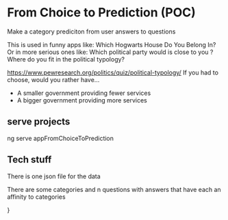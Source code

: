 # From Choice to Prediction (POC)

Make a category prediciton from user answers to questions

This is used in funny apps like: Which Hogwarts House Do You Belong In?
Or in more serious ones like: Which political party would is close to you ? Where do you fit in the political typology?

https://www.pewresearch.org/politics/quiz/political-typology/
If you had to choose, would you rather have…

- A smaller government providing fewer services
- A bigger government providing more services

## serve projects

ng serve appFromChoiceToPrediction

## Tech stuff

There is one json file for the data

There are some categories and n questions with answers that have each an affinity to categories

}
